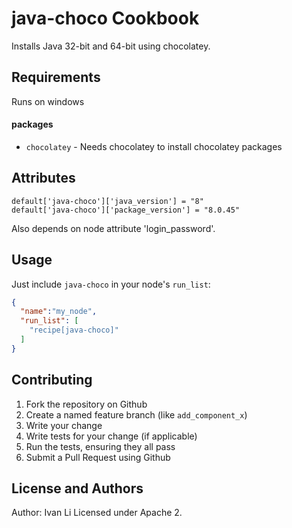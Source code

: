 java-choco Cookbook
===================
Installs Java 32-bit and 64-bit using chocolatey.

Requirements
------------
Runs on windows

#### packages
- `chocolatey` - Needs chocolatey to install chocolatey packages

Attributes
----------
````
default['java-choco']['java_version'] = "8"
default['java-choco']['package_version'] = "8.0.45"
````

Also depends on node attribute 'login_password'.

Usage
-----

Just include `java-choco` in your node's `run_list`:

```json
{
  "name":"my_node",
  "run_list": [
    "recipe[java-choco]"
  ]
}
```

Contributing
------------
1. Fork the repository on Github
2. Create a named feature branch (like `add_component_x`)
3. Write your change
4. Write tests for your change (if applicable)
5. Run the tests, ensuring they all pass
6. Submit a Pull Request using Github

License and Authors
-------------------
Author: Ivan Li
Licensed under Apache 2.